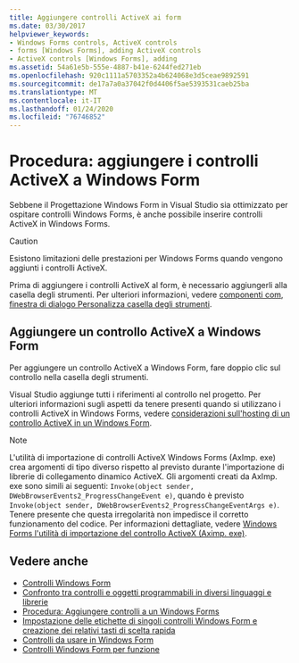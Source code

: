 ```yaml
---
title: Aggiungere controlli ActiveX ai form
ms.date: 03/30/2017
helpviewer_keywords:
- Windows Forms controls, ActiveX controls
- forms [Windows Forms], adding ActiveX controls
- ActiveX controls [Windows Forms], adding
ms.assetid: 54a61e5b-555e-4887-b41e-6244fed271eb
ms.openlocfilehash: 920c1111a5703352a4b624068e3d5ceae9892591
ms.sourcegitcommit: de17a7a0a37042f0d4406f5ae5393531caeb25ba
ms.translationtype: MT
ms.contentlocale: it-IT
ms.lasthandoff: 01/24/2020
ms.locfileid: "76746852"
---
```

# <a name="how-to-add-activex-controls-to-windows-forms"></a>Procedura: aggiungere i controlli ActiveX a Windows Form

Sebbene il Progettazione Windows Form in Visual Studio sia ottimizzato per ospitare controlli Windows Forms, è anche possibile inserire controlli ActiveX in Windows Forms.

> [!CAUTION]
> Esistono limitazioni delle prestazioni per Windows Forms quando vengono aggiunti i controlli ActiveX.

Prima di aggiungere i controlli ActiveX al form, è necessario aggiungerli alla casella degli strumenti. Per ulteriori informazioni, vedere [componenti com, finestra di dialogo Personalizza casella degli strumenti](https://docs.microsoft.com/previous-versions/visualstudio/visual-studio-2010/cby6tzh5(v=vs.100)).

## <a name="add-an-activex-control-to-your-windows-form"></a>Aggiungere un controllo ActiveX a Windows Form

Per aggiungere un controllo ActiveX a Windows Form, fare doppio clic sul controllo nella casella degli strumenti.

Visual Studio aggiunge tutti i riferimenti al controllo nel progetto. Per ulteriori informazioni sugli aspetti da tenere presenti quando si utilizzano i controlli ActiveX in Windows Forms, vedere [considerazioni sull'hosting di un controllo ActiveX in un Windows Form](considerations-when-hosting-an-activex-control-on-a-windows-form.md).

> [!NOTE]
> L'utilità di importazione di controlli ActiveX Windows Forms (AxImp. exe) crea argomenti di tipo diverso rispetto al previsto durante l'importazione di librerie di collegamento dinamico ActiveX. Gli argomenti creati da AxImp. exe sono simili ai seguenti: `Invoke(object sender, DWebBrowserEvents2_ProgressChangeEvent e)`, quando è previsto `Invoke(object sender, DWebBrowserEvents2_ProgressChangeEventArgs e)`. Tenere presente che questa irregolarità non impedisce il corretto funzionamento del codice. Per informazioni dettagliate, vedere [Windows Forms l'utilità di importazione del controllo ActiveX (Aximp. exe)](../../tools/aximp-exe-windows-forms-activex-control-importer.md).

## <a name="see-also"></a>Vedere anche

- [Controlli Windows Form](index.md)
- [Confronto tra controlli e oggetti programmabili in diversi linguaggi e librerie](https://docs.microsoft.com/previous-versions/visualstudio/visual-studio-2010/0061wezk(v=vs.100))
- [Procedura: Aggiungere controlli a un Windows Forms](how-to-add-controls-to-windows-forms.md)
- [Impostazione delle etichette di singoli controlli Windows Form e creazione dei relativi tasti di scelta rapida](labeling-individual-windows-forms-controls-and-providing-shortcuts-to-them.md)
- [Controlli da usare in Windows Form](controls-to-use-on-windows-forms.md)
- [Controlli Windows Form per funzione](windows-forms-controls-by-function.md)
